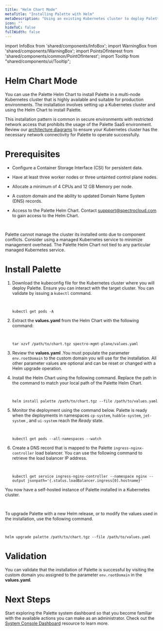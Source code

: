 ```yaml
---
title: "Helm Chart Mode"
metaTitle: "Installing Palette with Helm"
metaDescription: "Using an existing Kubernetes cluster to deploy Palette SaaS"
icon: ""
hideToC: false
fullWidth: false
---
```


import InfoBox from 'shared/components/InfoBox';
import WarningBox from 'shared/components/WarningBox';
import PointsOfInterest from 'shared/components/common/PointOfInterest';
import Tooltip from "shared/components/ui/Tooltip";

# Helm Chart Mode

You can use the Palette Helm Chart to install Palette in a multi-node Kubernetes cluster that is highly available and suitable for production environments. The installation involves setting up a Kubernetes cluster and using the Helm Chart to install Palette.

This installation pattern is common in secure environments with restricted network access that prohibits the usage of the Palette SaaS environment. Review our [architecture diagrams](/architecture/networking-ports) to ensure your Kubernetes cluster has the necessary network connectivity for Palette to operate successfully. 

# Prerequisites



- Configure a Container Storage Interface (CSI) for persistent data.


- Have at least three worker nodes or three untainted control plane nodes.


- Allocate a minimum of 4 CPUs and 12 GB Memory per node.


- A custom domain and the ability to updated Domain Name System (DNS) records.


- Access to the Palette Helm Chart. Contact suppport@spectrocloud.com to gain access to the Helm Chart.


<br />

<WarningBox>

Palette cannot manage the cluster its installed onto due to component conflicts. Consider using a managed Kubernetes service to minimize management overhead. The Palette Helm Chart not tied to any particular managed Kubernetes service.


</WarningBox>


# Install Palette


1. Download the kubeconfig file for the Kubernetes cluster where you will deploy Palette. Ensure you can interact with the target cluster. You can validate by issuing a `kubectl` command.

    <br />

    ```shell
    kubectl get pods -A
    ```


2.  Extract the **values.yaml** from the Helm Chart with the following command: 

    <br />

    ```shell
    tar xzvf /path/to/chart.tgz spectro-mgmt-plane/values.yaml
    ``` 


3. Review the **values.yaml** .You must populate the parameter `env.rootDomain` to the custom domain you will use for the installation. All other parameter values are optional and can be reset or changed with a Helm upgrade operation.


4. Install the Helm Chart using the following command. Replace the path in the command to match your local path of the Palette Helm Chart.

    <br />

    ```shell
    helm install palette /path/to/chart.tgz --file /path/to/values.yaml
    ```


5. Monitor the deployment using the command below. Palette is ready when the deployments in namespaces `cp-system`, `hubble-system`, `jet-system` , and `ui-system` reach the *Ready* state.

    <br />

    ```shell
    kubectl get pods --all-namespaces --watch
    ```

6. Create a DNS record that is mapped to the Palette `ingress-nginx-controller` load balancer. You can use the following command to retrieve the load balancer IP address.

    <br />

    ```shell
    kubectl get service ingress-nginx-controller --namespace nginx --output jsonpath='{.status.loadBalancer.ingress[0].hostname}'
    ```

You now have a self-hosted instance of Palette installed in a Kubernetes cluster.

<br />

<InfoBox>

To upgrade Palette with a new Helm release, or to modify the values used in the installation, use the following command. 

<br />

```shell
helm upgrade palette /path/to/chart.tgz --file /path/to/values.yaml
```

</InfoBox>

# Validation

You can validate that the installation of Palette is successful by visiting the custom domain you assigned to the parameter
`env.rootDomain` in the **values.yaml**.


# Next Steps

Start exploring the Palette system dashboard so that you become familiar with the available actions you can make as an administrator. Check out the [System Console Dashboard](/enterprise-version/system-console-dashboard) resource to learn more.


<br />


